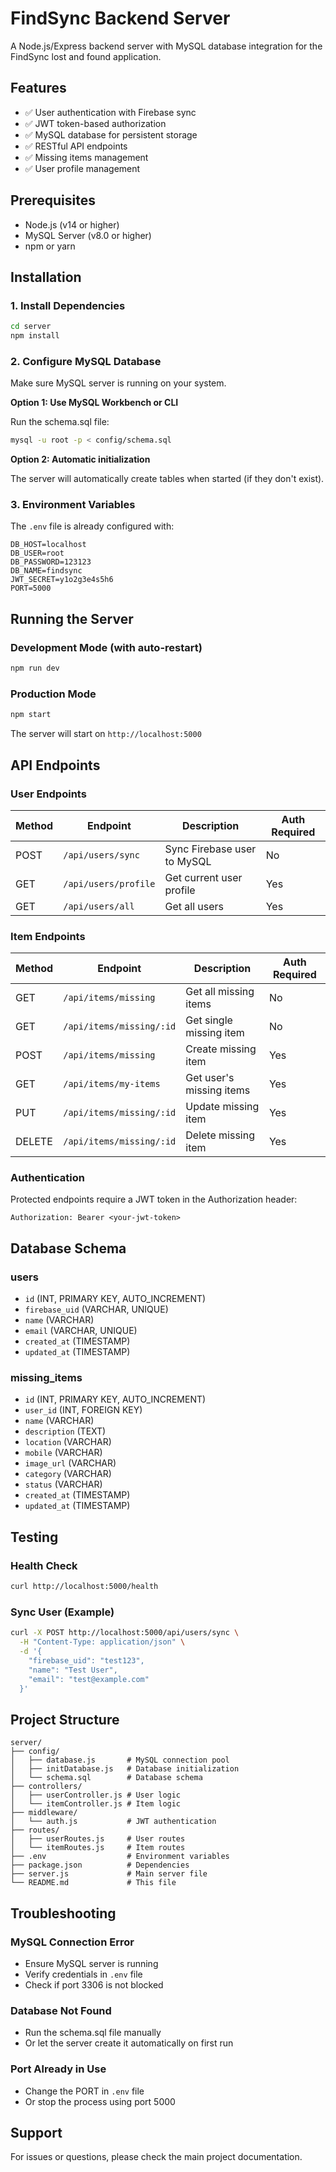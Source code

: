 # FindSync Backend Server

A Node.js/Express backend server with MySQL database integration for the FindSync lost and found application.

## Features

- ✅ User authentication with Firebase sync
- ✅ JWT token-based authorization
- ✅ MySQL database for persistent storage
- ✅ RESTful API endpoints
- ✅ Missing items management
- ✅ User profile management

## Prerequisites

- Node.js (v14 or higher)
- MySQL Server (v8.0 or higher)
- npm or yarn

## Installation

### 1. Install Dependencies

```bash
cd server
npm install
```

### 2. Configure MySQL Database

Make sure MySQL server is running on your system.

**Option 1: Use MySQL Workbench or CLI**

Run the schema.sql file:
```bash
mysql -u root -p < config/schema.sql
```

**Option 2: Automatic initialization**

The server will automatically create tables when started (if they don't exist).

### 3. Environment Variables

The `.env` file is already configured with:
```
DB_HOST=localhost
DB_USER=root
DB_PASSWORD=123123
DB_NAME=findsync
JWT_SECRET=y1o2g3e4s5h6
PORT=5000
```

## Running the Server

### Development Mode (with auto-restart)
```bash
npm run dev
```

### Production Mode
```bash
npm start
```

The server will start on `http://localhost:5000`

## API Endpoints

### User Endpoints

| Method | Endpoint | Description | Auth Required |
|--------|----------|-------------|---------------|
| POST | `/api/users/sync` | Sync Firebase user to MySQL | No |
| GET | `/api/users/profile` | Get current user profile | Yes |
| GET | `/api/users/all` | Get all users | Yes |

### Item Endpoints

| Method | Endpoint | Description | Auth Required |
|--------|----------|-------------|---------------|
| GET | `/api/items/missing` | Get all missing items | No |
| GET | `/api/items/missing/:id` | Get single missing item | No |
| POST | `/api/items/missing` | Create missing item | Yes |
| GET | `/api/items/my-items` | Get user's missing items | Yes |
| PUT | `/api/items/missing/:id` | Update missing item | Yes |
| DELETE | `/api/items/missing/:id` | Delete missing item | Yes |

### Authentication

Protected endpoints require a JWT token in the Authorization header:
```
Authorization: Bearer <your-jwt-token>
```

## Database Schema

### users
- `id` (INT, PRIMARY KEY, AUTO_INCREMENT)
- `firebase_uid` (VARCHAR, UNIQUE)
- `name` (VARCHAR)
- `email` (VARCHAR, UNIQUE)
- `created_at` (TIMESTAMP)
- `updated_at` (TIMESTAMP)

### missing_items
- `id` (INT, PRIMARY KEY, AUTO_INCREMENT)
- `user_id` (INT, FOREIGN KEY)
- `name` (VARCHAR)
- `description` (TEXT)
- `location` (VARCHAR)
- `mobile` (VARCHAR)
- `image_url` (VARCHAR)
- `category` (VARCHAR)
- `status` (VARCHAR)
- `created_at` (TIMESTAMP)
- `updated_at` (TIMESTAMP)

## Testing

### Health Check
```bash
curl http://localhost:5000/health
```

### Sync User (Example)
```bash
curl -X POST http://localhost:5000/api/users/sync \
  -H "Content-Type: application/json" \
  -d '{
    "firebase_uid": "test123",
    "name": "Test User",
    "email": "test@example.com"
  }'
```

## Project Structure

```
server/
├── config/
│   ├── database.js       # MySQL connection pool
│   ├── initDatabase.js   # Database initialization
│   └── schema.sql        # Database schema
├── controllers/
│   ├── userController.js # User logic
│   └── itemController.js # Item logic
├── middleware/
│   └── auth.js           # JWT authentication
├── routes/
│   ├── userRoutes.js     # User routes
│   └── itemRoutes.js     # Item routes
├── .env                  # Environment variables
├── package.json          # Dependencies
├── server.js             # Main server file
└── README.md             # This file
```

## Troubleshooting

### MySQL Connection Error
- Ensure MySQL server is running
- Verify credentials in `.env` file
- Check if port 3306 is not blocked

### Database Not Found
- Run the schema.sql file manually
- Or let the server create it automatically on first run

### Port Already in Use
- Change the PORT in `.env` file
- Or stop the process using port 5000

## Support

For issues or questions, please check the main project documentation.
